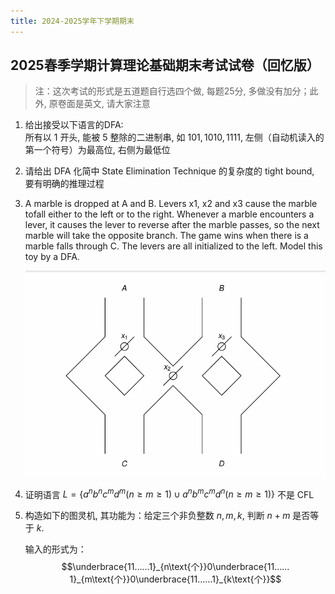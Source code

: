 ```yaml
---
title: 2024-2025学年下学期期末
---
```


## 2025春季学期计算理论基础期末考试试卷（回忆版）

> 注：这次考试的形式是五道题自行选四个做, 每题25分, 多做没有加分；此外, 原卷面是英文, 请大家注意

1. 给出接受以下语言的DFA:  
    所有以 $1$ 开头, 能被 $5$ 整除的二进制串, 如 $101, 1010, 1111$, 左侧（自动机读入的第一个符号）为最高位, 右侧为最低位

2. 请给出 DFA 化简中 State Elimination Technique 的复杂度的 tight bound, 要有明确的推理过程

3. A marble is dropped at A and B. Levers x1, x2 and x3 cause the marble tofall either to the left or to the right. Whenever a marble encounters a lever, it causes the lever to reverse after the marble passes, so the next marble will take the opposite branch. The game wins when there is a marble falls through C. The levers are all initialized to the left. Model this toy by a DFA.

    ![marble](./assets/marble.png)

4. 证明语言 $L = \{a^nb^nc^md^m (n \geq m \geq 1) \cup a^nb^mc^md^n (n \geq m \geq 1)\}$ 不是 CFL

5. 构造如下的图灵机, 其功能为：给定三个非负整数 $n, m, k$, 判断 $n + m$ 是否等于 $k$.

    输入的形式为：
    $$\underbrace{11……1}_{n\text{个}}0\underbrace{11……1}_{m\text{个}}0\underbrace{11……1}_{k\text{个}}$$
